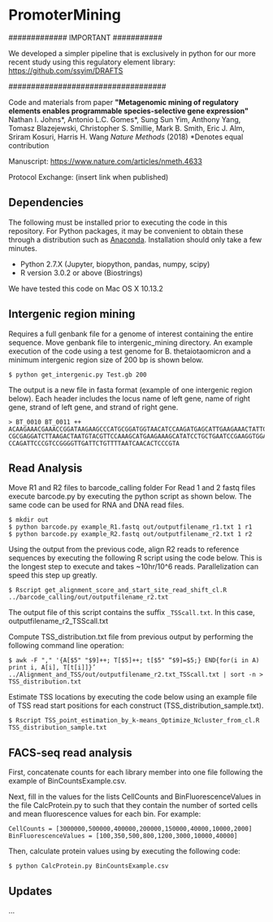 # PromoterMining

############# IMPORTANT ###########

We developed a simpler pipeline that is exclusively in python for our more recent study using this regulatory element library: https://github.com/ssyim/DRAFTS

###################################

Code and materials from paper **"Metagenomic mining of regulatory elements enables programmable species-selective gene expression"**
Nathan I. Johns*, Antonio L.C. Gomes*, Sung Sun Yim, Anthony Yang, Tomasz Blazejewski, Christopher S. Smillie, Mark B. Smith, Eric J. Alm, Sriram Kosuri, Harris H. Wang
*Nature Methods* (2018)
*Denotes equal contribution

Manuscript: https://www.nature.com/articles/nmeth.4633

Protocol Exchange: (insert link when published)

## Dependencies
The following must be installed prior to executing the code in this repository. For Python packages, it may be convenient to obtain these through a distribution such as [Anaconda](https://www.continuum.io/downloads). Installation should only take a few minutes.
* Python 2.7.X (Jupyter, biopython, pandas, numpy, scipy) 
* R version 3.0.2 or above (Biostrings)

We have tested this code on Mac OS X 10.13.2

## Intergenic region mining
Requires a full genbank file for a genome of interest containing the entire sequence. Move genbank file to intergenic_mining directory. An example execution of the code using a test genome for B. thetaiotaomicron and a minimum intergenic region size of 200 bp is shown below. 
```
$ python get_intergenic.py Test.gb 200
```
The output is a new file in fasta format (example of one intergenic region below). Each header includes the locus name of left gene, name of right gene, strand of left gene, and strand of right gene. 

```
> BT_0010 BT_0011 ++ 
ACAAGAAACGAAACCGGATAAGAAGCCCATGCGGATGGTAACATCCAAGATGAGCATTGAAGAAACTATTGAGGTGCTT
CGCGAGGATCTTAAGACTAATGTACGTTCCAAAGCATGAAGAAAGCATATCCTGCTGAATCCGAAGGTGGAGGGAATGG
CCAGATTCCCGTCCGGGGTTGATTCTGTTTTAATCAACACTCCCGTA
```

## Read Analysis
Move R1 and R2 files to barcode_calling folder For Read 1 and 2 fastq files execute barcode.py by executing the python script as shown below. The same code can be used for RNA and DNA read files. 
```
$ mkdir out
$ python barcode.py example_R1.fastq out/outputfilename_r1.txt 1 r1
$ python barcode.py example_R2.fastq out/outputfilename_r2.txt 1 r2
```
Using the output from the previous code, align R2 reads to reference sequences by executing the following R script using the code below. This is the longest step to execute and takes ~10hr/10^6 reads. Parallelization can speed this step up greatly.
```
$ Rscript get_alignment_score_and_start_site_read_shift_cl.R ../barcode_calling/out/outputfilename_r2.txt 
```
The output file of this script contains the suffix `_TSScall.txt`. In this case, outputfilename_r2_TSScall.txt

Compute TSS_distribution.txt file from previous output by performing the following command line operation:

```
$ awk -F "," '{A[$5" "$9]++; T[$5]++; t[$5" “$9]=$5;} END{for(i in A) print i, A[i], T[t[i]]}’ ../Alignment_and_TSS/out/outputfilename_r2.txt_TSScall.txt | sort -n > TSS_distribution.txt
```

Estimate TSS locations by executing the code below using an example file of TSS read start positions for each construct (TSS_distribution_sample.txt). 

```
$ Rscript TSS_point_estimation_by_k-means_Optimize_Ncluster_from_cl.R TSS_distribution_sample.txt
```

## FACS-seq read analysis
First, concatenate counts for each library member into one file following the example of BinCountsExample.csv.

Next, fill in the values for the lists CellCounts and BinFluorescenceValues in the file CalcProtein.py to such that they contain the number of sorted cells and mean fluorescence values for each bin. For example:
```
CellCounts = [3000000,500000,400000,200000,150000,40000,10000,2000]
BinFluorescenceValues = [100,350,500,800,1200,3000,10000,40000]
```

Then, calculate protein values using by executing the following code:
```
$ python CalcProtein.py BinCountsExample.csv
```

## Updates
...
